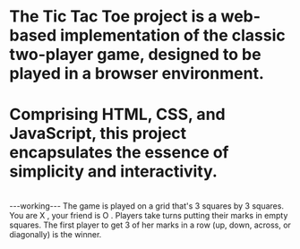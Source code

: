 # The Tic Tac Toe project is a web-based implementation of the classic two-player game, designed to be played in a browser environment. 
# Comprising HTML, CSS, and JavaScript, this project encapsulates the essence of simplicity and interactivity.
<br>
---working---
The game is played on a grid that's 3 squares by 3 squares. You are X , your friend is O . Players take turns putting their marks in empty squares. The first player to get 3 of her marks in a row (up, down, across, or diagonally) is the winner.
